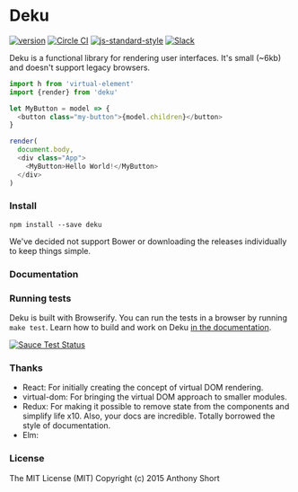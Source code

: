 # Deku

[![version](https://img.shields.io/npm/v/deku.svg?style=flat-square)](https://www.npmjs.com/package/deku) [![Circle CI](https://img.shields.io/circleci/project/BrightFlair/PHP.Gt.svg?style=flat-square)](https://circleci.com/gh/dekujs/deku) [![js-standard-style](https://img.shields.io/badge/code%20style-standard-brightgreen.svg?style=flat-square)](https://github.com/feross/standard) [![Slack](https://img.shields.io/badge/Slack-Join%20Chat%20→-blue.svg?style=flat-square)](https://dekujs.herokuapp.com)

Deku is a functional library for rendering user interfaces. It's small (~6kb) and doesn't support legacy browsers.

```js
import h from 'virtual-element'
import {render} from 'deku'

let MyButton = model => {
  <button class="my-button">{model.children}</button>
}

render(
  document.body,
  <div class="App">
    <MyButton>Hello World!</MyButton>
  </div>
)
```

### Install

```
npm install --save deku
```

We've decided not support Bower or downloading the releases individually to keep things simple.

### Documentation


### Running tests

Deku is built with Browserify. You can run the tests in a browser by running `make test`. Learn how to build and work on Deku [in the documentation](https://github.com/dekujs/deku/blob/master/docs/guides/development.md).

[![Sauce Test Status](https://saucelabs.com/browser-matrix/deku.svg)](https://saucelabs.com/u/deku)

### Thanks

* React: For initially creating the concept of virtual DOM rendering.
* virtual-dom: For bringing the virtual DOM approach to smaller modules.
* Redux: For making it possible to remove state from the components and simplify life x10. Also, your docs are incredible. Totally borrowed the style of documentation.
* Elm:

### License

The MIT License (MIT) Copyright (c) 2015 Anthony Short
